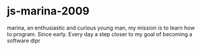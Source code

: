 # js-marina-2009

marina, an enthusiastic and curious young man, my mission is to learn how to program. Since early. Every day a step closer to my goal of becoming a software dlpr









